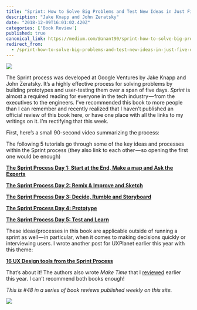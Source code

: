 ```yaml
---
title: "Sprint: How to Solve Big Problems and Test New Ideas in Just Five Days"
description: "Jake Knapp and John Zeratsky"
date: "2018-12-09T16:01:02.420Z"
categories: ['Book Review']
published: true
canonical_link: https://medium.com/@anant90/sprint-how-to-solve-big-problems-and-test-new-ideas-in-just-five-days-d2913196f38e
redirect_from:
  - /sprint-how-to-solve-big-problems-and-test-new-ideas-in-just-five-days-d2913196f38e
---
```


![](./asset-1.jpeg)

The Sprint process was developed at Google Ventures by Jake Knapp and John Zeratsky. It’s a highly effective process for solving problems by building prototypes and user-testing them over a span of five days. _Sprint_ is almost a required reading for everyone in the tech industry — from the executives to the engineers. I’ve recommended this book to more people than I can remember and recently realized that I haven’t published an official review of this book here, or have one place with all the links to my writings on it. I’m rectifying that this week.

First, here’s a small 90-second video summarizing the process:



The following 5 tutorials go through some of the key ideas and processes within the Sprint process (they also link to each other — so opening the first one would be enough)

[**The Sprint Process Day 1: Start at the End, Make a map and Ask the Experts**](https://www.commonlounge.com/discussion/74249b8823624554b51a4e68dd15c022 "https://www.commonlounge.com/discussion/74249b8823624554b51a4e68dd15c022")

[**The Sprint Process Day 2: Remix & Improve and Sketch**](https://www.commonlounge.com/discussion/e9dedfe4fb564fb8aafd6bafa6a9f23a)

[**The Sprint Process Day 3: Decide, Rumble and Storyboard**](https://www.commonlounge.com/discussion/08c63da85e194873aca4de29d25f5c98)

[**The Sprint Process Day 4: Prototype**](https://www.commonlounge.com/discussion/233456d3d410481d85804318efa5b0c9)

[**The Sprint Process Day 5: Test and Learn**](https://www.commonlounge.com/discussion/4370acc07a174a6fab652209531d24c8)

These ideas/processes in this book are applicable outside of running a sprint as well — in particular, when it comes to making decisions quickly or interviewing users. I wrote another post for UXPlanet earlier this year with this theme:

[**16 UX Design tools from the Sprint Process**](https://uxplanet.org/16-ux-design-tools-from-the-sprint-process-b6ca467b30ad)

That’s about it! The authors also wrote _Make Time_ that I [reviewed](https://anantjain.dev/make-time-how-to-focus-on-what-matters-every-day-e793d6544b24) earlier this year. I can’t recommend both books enough!

_This is #48 in a series of book reviews published weekly on this site._

![](./asset-2.jpeg)
